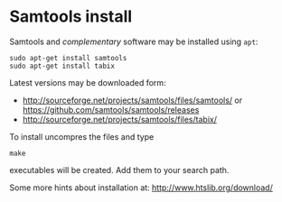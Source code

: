 Samtools install
================

Samtools and _complementary_ software may be installed using `apt`:

    sudo apt-get install samtools
    sudo apt-get install tabix


Latest versions may be downloaded form:

- <http://sourceforge.net/projects/samtools/files/samtools/> or <https://github.com/samtools/samtools/releases>
- <http://sourceforge.net/projects/samtools/files/tabix/>

To install uncompres the files and type

    make

executables will be created. Add them to your search path. 

Some more hints about installation at: 
<http://www.htslib.org/download/>
